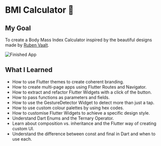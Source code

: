 # BMI Calculator 💪

## My Goal

To create a Body Mass Index Calculator inspired by the beautiful designs made by [Ruben Vaalt](https://dribbble.com/shots/4585382-Simple-BMI-Calculator).

![Finished App](https://github.com/viniciusmoreeira)

## What I Learned

- How to use Flutter themes to create coherent branding. 
- How to create multi-page apps using Flutter Routes and Navigator.
- How to extract and refactor Flutter Widgets with a click of the button. 
- How to pass functions as parameters and fields.
- How to use the GestureDetector Widget to detect more than just a tap.
- How to use custom colour palettes by using hex codes.
- How to customise Flutter Widgets to achieve a specific design style.
- Understand Dart Enums and the Ternary Operator.
- Learn about composition vs. inheritance and the Flutter way of creating custom UI.
- Understand the difference between const and final in Dart and when to use each.
